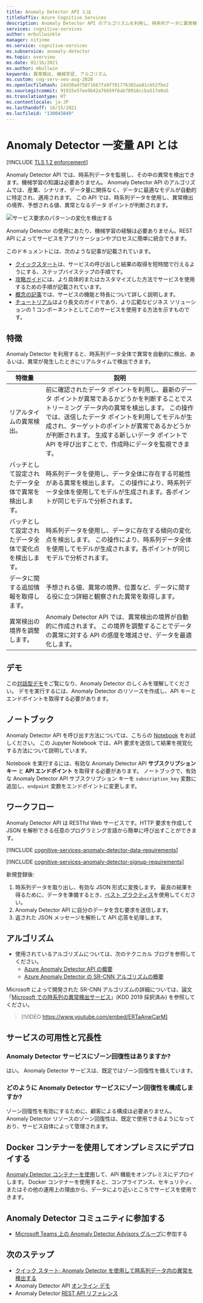 ```yaml
---
title: Anomaly Detector API とは
titleSuffix: Azure Cognitive Services
description: Anomaly Detector API のアルゴリズムを利用し、時系列データに異常検出を適用します。
services: cognitive-services
author: mrbullwinkle
manager: nitinme
ms.service: cognitive-services
ms.subservice: anomaly-detector
ms.topic: overview
ms.date: 02/16/2021
ms.author: mbullwin
keywords: 異常検出, 機械学習, アルゴリズム
ms.custom: cog-serv-seo-aug-2020
ms.openlocfilehash: 24d30a475071667fa9f701776302aa81c652fbe2
ms.sourcegitcommit: 91915e57ee9b42a76659f6ab78916ccba517e0a5
ms.translationtype: HT
ms.contentlocale: ja-JP
ms.lasthandoff: 10/15/2021
ms.locfileid: "130045049"
---
```

# <a name="what-is-the-anomaly-detector-univariate-api"></a>Anomaly Detector 一変量 API とは

[!INCLUDE [TLS 1.2 enforcement](../../../includes/cognitive-services-tls-announcement.md)]

Anomaly Detector API では、時系列データを監視し、その中の異常を検出できます。機械学習の知識は必要ありません。 Anomaly Detector API のアルゴリズムでは、産業、シナリオ、データ量に関係なく、データに最適なモデルが自動的に特定され、適用されます。 この API では、時系列データを使用し、異常検出の境界、予想される値、異常となるデータ ポイントが判断されます。

![サービス要求のパターンの変化を検出する](./media/anomaly_detection2.png)

Anomaly Detector の使用にあたり、機械学習の経験は必要ありません。REST API によってサービスをアプリケーションやプロセスに簡単に統合できます。

このドキュメントには、次のような記事が記載されています。
* <bpt id="p1">[</bpt>クイックスタート<ept id="p1">](./quickstarts-sdk/client-library.md)</ept>は、サービスの呼び出しと結果の取得を短時間で行えるようにする、ステップバイステップの手順です。 
* [攻略ガイド](./how-to/identify-anomalies.md)には、より具体的またはカスタマイズした方法でサービスを使用するための手順が記載されています。
* [概念の記事](./concepts/anomaly-detection-best-practices.md)では、サービスの機能と特長について詳しく説明します。
* [チュートリアル](./tutorials/batch-anomaly-detection-powerbi.md)はより長文のガイドであり、より広範なビジネス ソリューションの 1 コンポーネントとしてこのサービスを使用する方法を示すものです。

## <a name="features"></a>特徴

Anomaly Detector を利用すると、時系列データ全体で異常を自動的に検出、あるいは、異常が発生したときにリアルタイムで検出できます。

|特徴量  |説明  |
|---------|---------|
|リアルタイムの異常検出。 | 前に確認されたデータ ポイントを利用し、最新のデータ ポイントが異常であるかどうかを判断することでストリーミング データ内の異常を検出します。 この操作では、送信したデータ ポイントを利用してモデルが生成され、ターゲットのポイントが異常であるかどうかが判断されます。 生成する新しいデータ ポイントで API を呼び出すことで、作成時にデータを監視できます。 |
|バッチとして設定されたデータ全体で異常を検出します。 | 時系列データを使用し、データ全体に存在する可能性がある異常を検出します。 この操作により、時系列データ全体を使用してモデルが生成されます。各ポイントが同じモデルで分析されます。         |
|バッチとして設定されたデータ全体で変化点を検出します。 | 時系列データを使用し、データに存在する傾向の変化点を検出します。 この操作により、時系列データ全体を使用してモデルが生成されます。各ポイントが同じモデルで分析されます。    |
| データに関する追加情報を取得します。 | 予想される値、異常の境界、位置など、データに関する役に立つ詳細と観察された異常を取得します。 |
| 異常検出の境界を調整します。 | Anomaly Detector API では、異常検出の境界が自動的に作成されます。 この境界を調整することでデータの異常に対する API の感度を増減させ、データを最適化します。 |

## <a name="demo"></a>デモ

この[対話型デモ](https://aka.ms/adDemo)をご覧になり、Anomaly Detector のしくみを理解してください。
デモを実行するには、Anomaly Detector のリソースを作成し、API キーとエンドポイントを取得する必要があります。

## <a name="notebook"></a>ノートブック

Anomaly Detector API を呼び出す方法については、こちらの [ Notebook](https://aka.ms/adNotebook) をお試しください。 この Jupyter Notebook では、API 要求を送信して結果を視覚化する方法について説明しています。

Notebook を実行するには、有効な Anomaly Detector API **サブスクリプション キー** と **API エンドポイント** を取得する必要があります。 ノートブックで、有効な Anomaly Detector API サブスクリプション キーを `subscription_key` 変数に追加し、`endpoint` 変数をエンドポイントに変更します。

## <a name="workflow"></a>ワークフロー

Anomaly Detector API は RESTful Web サービスです。HTTP 要求を作成して JSON を解析できる任意のプログラミング言語から簡単に呼び出すことができます。

[!INCLUDE [cognitive-services-anomaly-detector-data-requirements](../../../includes/cognitive-services-anomaly-detector-data-requirements.md)]

[!INCLUDE [cognitive-services-anomaly-detector-signup-requirements](../../../includes/cognitive-services-anomaly-detector-signup-requirements.md)]

新規登録後:

1. 時系列データを取り出し、有効な JSON 形式に変換します。 最良の結果を得るために、データを準備するとき、[ベスト プラクティス](concepts/anomaly-detection-best-practices.md)を使用してください。
1. Anomaly Detector API に自分のデータを含む要求を送信します。
1. 返された JSON メッセージを解析して API 応答を処理します。

## <a name="algorithms"></a>アルゴリズム

* 使用されているアルゴリズムについては、次のテクニカル ブログを参照してください。
    * [Azure Anomaly Detector API の概要](https://techcommunity.microsoft.com/t5/AI-Customer-Engineering-Team/Introducing-Azure-Anomaly-Detector-API/ba-p/490162)
    * [Azure Anomaly Detector の SR-CNN アルゴリズムの概要](https://techcommunity.microsoft.com/t5/AI-Customer-Engineering-Team/Overview-of-SR-CNN-algorithm-in-Azure-Anomaly-Detector/ba-p/982798)

Microsoft によって開発された SR-CNN アルゴリズムの詳細については、論文「[Microsoft での時系列の異常検出サービス](https://arxiv.org/abs/1906.03821)」(KDD 2019 採択済み) を参照してください。

> [!VIDEO https://www.youtube.com/embed/ERTaAnwCarM]

## <a name="service-availability-and-redundancy"></a>サービスの可用性と冗長性

### <a name="is-the-anomaly-detector-service-zone-resilient"></a>Anomaly Detector サービスにゾーン回復性はありますか?

はい。 Anomaly Detector サービスは、既定ではゾーン回復性を備えています。

### <a name="how-do-i-configure-the-anomaly-detector-service-to-be-zone-resilient"></a>どのように Anomaly Detector サービスにゾーン回復性を構成しますか?

ゾーン回復性を有効にするために、顧客による構成は必要ありません。 Anomaly Detector リソースのゾーン回復性は、既定で使用できるようになっており、サービス自体によって管理されます。

## <a name="deploy-on-premises-using-docker-containers"></a>Docker コンテナーを使用してオンプレミスにデプロイする

[Anomaly Detector コンテナーを使用](anomaly-detector-container-howto.md)して、API 機能をオンプレミスにデプロイします。 Docker コンテナーを使用すると、コンプライアンス、セキュリティ、またはその他の運用上の理由から、データにより近いところでサービスを使用できます。

## <a name="join-the-anomaly-detector-community"></a>Anomaly Detector コミュニティに参加する

* [Microsoft Teams 上の Anomaly Detector Advisors グループ](https://aka.ms/AdAdvisorsJoin)に参加する

## <a name="next-steps"></a>次のステップ

* [クイック スタート: Anomaly Detector を使用して時系列データ内の異常を検出する](quickstarts/client-libraries.md)
* Anomaly Detector API [オンライン デモ](https://github.com/Azure-Samples/AnomalyDetector/tree/master/ipython-notebook)
* Anomaly Detector [REST API リファレンス](https://aka.ms/anomaly-detector-rest-api-ref)